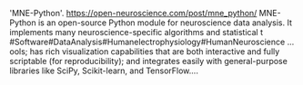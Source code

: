 'MNE-Python'. https://open-neuroscience.com/post/mne_python/
MNE-Python is an open-source Python module for neuroscience data analysis. It implements many neuroscience-specific algorithms and statistical t #Software#DataAnalysis#Humanelectrophysiology#HumanNeuroscience ...
ools; has rich visualization capabilities that are both interactive and fully scriptable (for reproducibility); and integrates easily with general-purpose libraries like SciPy, Scikit-learn, and TensorFlow....
